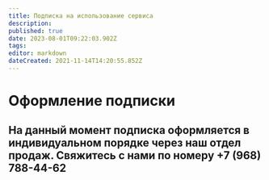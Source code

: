 ```yaml
---
title: Подписка на использование сервиса
description: 
published: true
date: 2023-08-01T09:22:03.902Z
tags: 
editor: markdown
dateCreated: 2021-11-14T14:20:55.852Z
---
```


# Оформление подписки

## На данный момент подписка оформляется в индивидуальном порядке через наш отдел продаж. Свяжитесь с нами по номеру +7 (968) 788-44-62